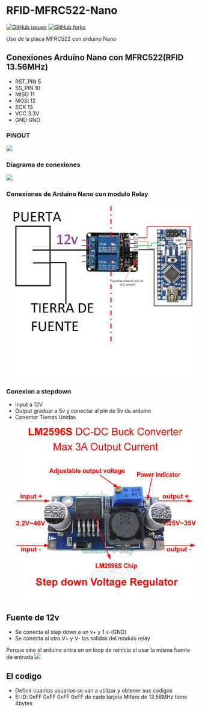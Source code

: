 # RFID-MFRC522-Nano
<a href="https://github.com/Soichi-Tamashiro/RFID-MFRC522-Nano/issues"><img alt="GitHub issues" src="https://img.shields.io/github/issues/Soichi-Tamashiro/RFID-MFRC522-Nano?style=plastic"></a>
<a href="https://github.com/Soichi-Tamashiro/RFID-MFRC522-Nano/network"><img alt="GitHub forks" src="https://img.shields.io/github/forks/Soichi-Tamashiro/RFID-MFRC522-Nano?style=plastic"></a>

Uso de la placa MFRC522 con arduino Nano
## Conexiones Arduino Nano con MFRC522(RFID 13.56MHz) ##
  * RST_PIN  5
  * SS_PIN  10
  * MISO    11
  * MOSI    12
  * SCK     13
  * VCC     3.3V
  * GND     GND
### PINOUT ###
![](https://simba-os.readthedocs.io/en/3.0.0/_images/arduino-nano-pinout.png)
### Diagrama de conexiones ###
![](https://howtomechatronics.com/wp-content/uploads/2017/05/Arduino-and-MFRC522-RFID-Reader-Module-Circuit-Schematic.png)
### Conexiones de Arduino Nano con modulo Relay ###
![](https://github.com/Soichi-Tamashiro/RFID-MFRC522-Nano/blob/master/RESOURCES/puerta.png)
### Conexion a stepdown ###
  * Input a 12V
  * Output graduar a 5v y conectar al pin de 5v de arduino 
  * Conectar Tierras Unidas
![](https://github.com/Soichi-Tamashiro/RFID-MFRC522-Nano/blob/master/RESOURCES/stepdown.jpg)
## Fuente de 12v ##
  * Se conecta el step down a un v+ y 1 v-(GND)
  * Se conecta al otro V+ y V- las salidas del modulo relay

Porque sino el arduino entra en un loop de reinicio al usar la misma fuente de entrada
![](https://d26lpennugtm8s.cloudfront.net/stores/005/906/products/whatsapp-image-2017-05-16-at-8-07-33-pm1-92fd8c5d9d5e0a226915132662485428-640-0.jpeg)
## El codigo ##
  * Definir cuantos usuarios se van a utilizar y obtener sus codigos
  * El ID: 0xFF 0xFF 0xFF 0xFF de cada tarjeta MIfare de 13.56MHz tiene 4bytes
